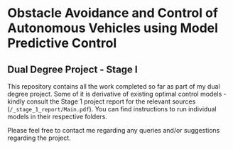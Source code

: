 # Obstacle Avoidance and Control of Autonomous Vehicles using Model Predictive Control
## Dual Degree Project - Stage I

This repository contains all the work completed so far as part of my dual degree project. Some of it is derivative of existing optimal control models - kindly consult the Stage 1 project report for the relevant sources (`/_stage_1_report/Main.pdf`). You can find instructions to run individual models in their respective folders.

Please feel free to contact me regarding any queries and/or suggestions regarding the project.